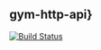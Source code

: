 ## gym-http-api}
[![Build Status](https://travis-ci.org/stites/gym-http-api.svg?branch=master)](https://travis-ci.org/stites/gym-http-api)